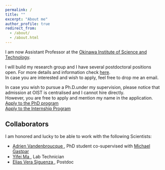 ```yaml
---
permalink: /
title: ""
excerpt: "About me"
author_profile: true
redirect_from: 
  - /about/
  - /about.html
---
```

I am now Assistant Professor at the [Okinawa Institute of Science and Technology](https://www.oist.jp/).

I will build my research group and I have several postdoctoral positions open.
For more details and information check [here](https://www.oist.jp/careers/postdoc-information-theory-probability-and-statistics-unit). <br>
In case you are interested and wish to apply, feel free to drop me an email. 

In case you wish to pursue a Ph.D.under my supervision, please notice that admission at OIST is centralised 
and I cannot hire directly. <br>
However, you are free to apply and mention my name in the application.<br>
[Apply to the PhD program](https://admissions.oist.jp/apply-phd)<br>
[Apply to the Internship Program](https://admissions.oist.jp/apply-research-internship)

<h2 class="page__title">Collaborators</h2>
I am honored and lucky to be able to work with the following Scientists:
<ul>
  <li> <a href="https://adrienvdb.com/"> Adrien Vandenbroucque </a>, PhD student co-supervised with <a href="https://people.epfl.ch/michael.gastpar?lang=en/"> Michael Gastpar</a></li>
  <li> <a href="https://adrienvdb.com/"> Yifei Ma </a>, Lab Technician </li>
  <li> <a href="https://adrienvdb.com/"> Elias Vera Siguenza </a>, Postdoc </li>
</ul>
